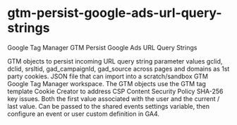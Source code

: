 # gtm-persist-google-ads-url-query-strings
Google Tag Manager GTM Persist Google Ads URL Query Strings

GTM objects to persist incoming URL query string parameter values gclid, dclid, srsltid, gad_campaignId, gad_source across pages and domains as 1st party cookies. JSON file that can import into a scratch/sandbox GTM Google Tag Manager workspace. The GTM objects use the GTM tag template Cookie Creator to address CSP Content Security Policy SHA-256 key issues. Both the first value associated with the user and the current / last value. Can be passed to the shared events settings variable, then configure an event or user custom definition in GA4.
